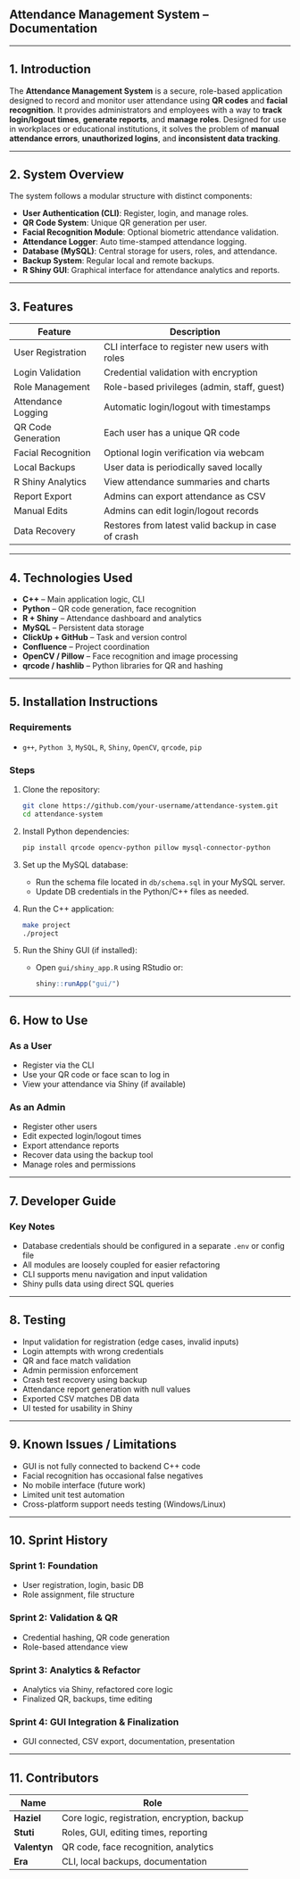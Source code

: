 
## Attendance Management System – Documentation

---

## 1. Introduction

The **Attendance Management System** is a secure, role-based application designed to record and monitor user attendance using **QR codes** and **facial recognition**. It provides administrators and employees with a way to **track login/logout times**, **generate reports**, and **manage roles**. Designed for use in workplaces or educational institutions, it solves the problem of **manual attendance errors**, **unauthorized logins**, and **inconsistent data tracking**.

---

## 2. System Overview

The system follows a modular structure with distinct components:

- **User Authentication (CLI)**: Register, login, and manage roles.
- **QR Code System**: Unique QR generation per user.
- **Facial Recognition Module**: Optional biometric attendance validation.
- **Attendance Logger**: Auto time-stamped attendance logging.
- **Database (MySQL)**: Central storage for users, roles, and attendance.
- **Backup System**: Regular local and remote backups.
- **R Shiny GUI**: Graphical interface for attendance analytics and reports.

---

## 3. Features

| Feature                  | Description |
|--------------------------|-------------|
| User Registration     | CLI interface to register new users with roles |
| Login Validation      | Credential validation with encryption |
| Role Management     | Role-based privileges (admin, staff, guest) |
| Attendance Logging     | Automatic login/logout with timestamps |
| QR Code Generation    | Each user has a unique QR code |
| Facial Recognition  | Optional login verification via webcam |
| Local Backups         | User data is periodically saved locally |
| R Shiny Analytics     | View attendance summaries and charts |
| Report Export         | Admins can export attendance as CSV |
| Manual Edits          | Admins can edit login/logout records |
| Data Recovery         | Restores from latest valid backup in case of crash |

---

## 4. Technologies Used

* **C++** – Main application logic, CLI
* **Python** – QR code generation, face recognition
* **R + Shiny** – Attendance dashboard and analytics
* **MySQL** – Persistent data storage
* **ClickUp + GitHub** – Task and version control
* **Confluence** – Project coordination
* **OpenCV / Pillow** – Face recognition and image processing
* **qrcode / hashlib** – Python libraries for QR and hashing

---

## 5. Installation Instructions

### Requirements

* `g++`, `Python 3`, `MySQL`, `R`, `Shiny`, `OpenCV`, `qrcode`, `pip`

### Steps

1. Clone the repository:

   ```bash
   git clone https://github.com/your-username/attendance-system.git
   cd attendance-system
   ```

2. Install Python dependencies:

   ```bash
   pip install qrcode opencv-python pillow mysql-connector-python
   ```

3. Set up the MySQL database:

   * Run the schema file located in `db/schema.sql` in your MySQL server.
   * Update DB credentials in the Python/C++ files as needed.

4. Run the C++ application:

   ```bash
   make project
   ./project
   ```

5. Run the Shiny GUI (if installed):

   * Open `gui/shiny_app.R` using RStudio or:

     ```R
     shiny::runApp("gui/")
     ```

---

## 6. How to Use

### As a User

* Register via the CLI
* Use your QR code or face scan to log in
* View your attendance via Shiny (if available)

### As an Admin

* Register other users
* Edit expected login/logout times
* Export attendance reports
* Recover data using the backup tool
* Manage roles and permissions

---

## 7. Developer Guide

### Key Notes

* Database credentials should be configured in a separate `.env` or config file
* All modules are loosely coupled for easier refactoring
* CLI supports menu navigation and input validation
* Shiny pulls data using direct SQL queries

---

## 8. Testing

* Input validation for registration (edge cases, invalid inputs)
* Login attempts with wrong credentials
* QR and face match validation
* Admin permission enforcement
* Crash test recovery using backup
* Attendance report generation with null values
* Exported CSV matches DB data
* UI tested for usability in Shiny

---

## 9. Known Issues / Limitations

* GUI is not fully connected to backend C++ code
* Facial recognition has occasional false negatives
* No mobile interface (future work)
* Limited unit test automation
* Cross-platform support needs testing (Windows/Linux)

---

## 10. Sprint History

### Sprint 1: Foundation

* User registration, login, basic DB
* Role assignment, file structure

### Sprint 2: Validation & QR

* Credential hashing, QR code generation
* Role-based attendance view

### Sprint 3: Analytics & Refactor

* Analytics via Shiny, refactored core logic
* Finalized QR, backups, time editing

### Sprint 4: GUI Integration & Finalization

* GUI connected, CSV export, documentation, presentation

---

## 11. Contributors

| Name         | Role                                         |
| ------------ | -------------------------------------------- |
| **Haziel**   | Core logic, registration, encryption, backup |
| **Stuti**    | Roles, GUI, editing times, reporting         |
| **Valentyn** | QR code, face recognition, analytics         |
| **Era**      | CLI, local backups, documentation            |


